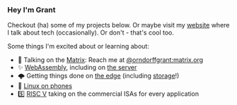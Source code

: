 ### Hey I'm Grant

Checkout (ha) some of my projects below. Or maybe visit my [website](https://orndorffgrant.com/) where I talk about tech (occasionally). Or don't - that's cool too.

Some things I'm excited about or learning about:
- 📨 Talking on the [Matrix](https://matrix.org/): Reach me at [@orndorffgrant:matrix.org](https://matrix.to/#/@orndorffgrant:matrix.org)
- ✨ [WebAssembly](https://bytecodealliance.org/), including on [the server](https://twitter.com/solomonstre/status/1111004913222324225)
- 🌩 Getting things done on [the edge](https://developers.cloudflare.com/workers/learning/how-workers-works) (including [storage](https://developers.cloudflare.com/workers/learning/how-kv-works)!)
- 📱 [Linux on phones](https://www.pine64.org/pinephonepro/)
- 5️⃣ [RISC V](https://www.sifive.com/boards/hifive-unmatched) taking on the commercial ISAs for every application
